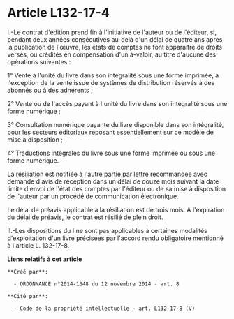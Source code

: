 # Article L132-17-4

I.-Le contrat d'édition prend fin à l'initiative de l'auteur ou de l'éditeur, si, pendant deux années consécutives au-delà
d'un délai de quatre ans après la publication de l'œuvre, les états de comptes ne font apparaître de droits versés, ou
crédités en compensation d'un à-valoir, au titre d'aucune des opérations suivantes : 

1° Vente à l'unité du livre dans son intégralité sous une forme imprimée, à l'exception de la vente issue de systèmes de
distribution réservés à des abonnés ou à des adhérents ; 

2° Vente ou de l'accès payant à l'unité du livre dans son intégralité sous une forme numérique ; 

3° Consultation numérique payante du livre disponible dans son intégralité, pour les secteurs éditoriaux reposant
essentiellement sur ce modèle de mise à disposition ; 

4° Traductions intégrales du livre sous une forme imprimée ou sous une forme numérique. 

La résiliation est notifiée à l'autre partie par lettre recommandée avec demande d'avis de réception dans un délai de douze
mois suivant la date limite d'envoi de l'état des comptes par l'éditeur ou de sa mise à disposition de l'auteur par un
procédé de communication électronique. 

Le délai de préavis applicable à la résiliation est de trois mois. A l'expiration du délai de préavis, le contrat est résilié
de plein droit. 

II.-Les dispositions du I ne sont pas applicables à certaines modalités d'exploitation d'un livre précisées par l'accord
rendu obligatoire mentionné à l'article L. 132-17-8.

**Liens relatifs à cet article**

	**Créé par**:

	  - ORDONNANCE n°2014-1348 du 12 novembre 2014 - art. 8

	**Cité par**:

	  - Code de la propriété intellectuelle - art. L132-17-8 (V)
